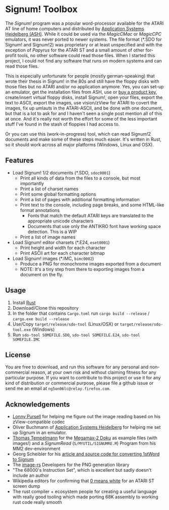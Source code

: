# Signum! Toolbox

The *Signum!* program was a popular word-processor available for the ATARI AT line of
home computers and distributed by [Application Systems Heidelberg (ASH)][ASH]. While it
could be used via the *MagicCMac* or *MagicCPC* emulators, it was never ported to newer
systems. The file format (*.SDO for Signum! and Signum!2) was proprietary or at least
unspecified and with the exception of *Papyrus* for the ATARI ST and a small amount of
other for-profit tools, no other software could read those files. When I started this
project, I could not find any software that runs on modern systems and can read those
files.

This is especially unfortunate for people (mostly german-speaking) that wrote their
thesis in Signum! in the 80s and still have the floppy disks with those files but no
ATARI and/or no application anymore. Yes, you can set-up an emulator, get the installation
files from ASH, use or [buy a product key][Signum!], create/insert virtual floppy disks,
install Signum!, open your files, export the text to ASCII, export the images, use
vision/zView for ATARI to covert the images, fix up umlauts in the ATARI-ASCII, and be
done with one document, but that is a lot to ask for and I haven't seen a single post
mention all of this at once. And it's really not worth the effort for some of the less
important stuff I've found in the stash of floppies I had access to.

Or you can use this (work-in-progress) tool, which can read Signum!2 documents and
make some of these steps much easier. It's written in Rust, so it should work across
all major platforms (Windows, Linux and OSX).

## Features

- Load Signum! 1/2 documents (*.SDO, `sdoc0001`)
    - Print all kinds of data from the files to a console, but most importantly
    - Print a list of charset names
    - Print some global formatting options
    - Print a list of pages with additional formatting information
    - Print text to the console, including page breaks, and some HTML-like format annotations
        - Fonts that match the default ATARI keys are translated to the appropriate unicode characters
        - Documents that use only the ANTIKRO font have working space detection. This is a WIP
    - Print a list of image names
- Load Signum! editor charsets (*.E24, `eset0001`)
    - Print height and width for each character
    - Print ASCII art for each character bitmap
- Load Signum! images (*.IMC, `bimc0002`)
    - Produce a PNG for monochrome images exported from a document
    - NOTE: It's a tiny step from there to exporting images from a document on the fly.

## Usage

1. Install [Rust][Rust]
2. Download/Clone this repository
3. In the folder that contains `Cargo.toml` run `cargo build --release` / `cargo.exe build --release`
4. Use/Copy `target/release/sdo-tool` (Linux/OSX) or `target/release/sdo-tool.exe` (Windows)
5. Run `sdo-tool SOMEFILE.SDO`, `sdo-tool SOMEFILE.E24`, `sdo-tool SOMEFILE.IMC`

## License

You are free to download, and run this software for any personal and non-commercial reason,
at your own risk and without claiming fitness for any particular purpose. If you want to
contribute to this project or use it for any kind of distribution or commercial purpose,
please file a github issue or send me an email at `ng5on06lc@relay.firefox.com`.

## Acknowledgements

- [Lonny Pursell](http://atari.gfabasic.net/) for helping me figure out the image reading
  based on his zView-compatible codec
- Oliver Buchmann of [Application Systems Heidelberg](https://ashshop.biz) for helping
  me set up Signum in an emulator.
- [Thomas Tempelmann](http://tempel.org) for the [Megamax-2 Doku][MM2]
  as example files (with images!) and a *SignumRead* (`S/MYUTIL/SIGNUMRE.M`)
  Program from his MM2 dev-environment
- Georg Scheibler for his [article and source code for converting 1stWord to Signum][1stWord]
- The [image-rs] Developers for the PNG generation library
- "The 68000's Instruction Set", which is excellent but sadly doesn't include an author
- Wikipedia editors for confirming that [0 means white][ZERO-WHITE] for an ATARI ST screen dump
- The rust compiler + ecosystem people for creating a useful language with really good tooling
  which made porting 68K assembly to working rust code really smooth

[ASH]: application-systems.de
[Signum!]: https://www.ashshop.biz/diverses/atari/textverarbeitung/874/signum-2-download
[Rust]: https://www.rust-lang.org/learn/get-started
[image-rs]: https://crates.io/crates/image
[MM2]: http://www.tempel.org/files-d.html#MM2
[ZERO-WHITE]: https://en.wikipedia.org/wiki/List_of_monochrome_and_RGB_color_formats#Monochrome_(1-bit)
[1stWord]: http://stcarchiv.de/stc1989/02/von-1stword-zu-signum2